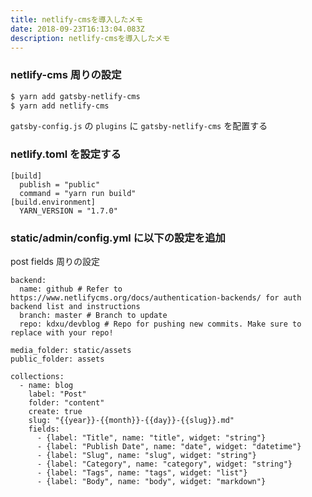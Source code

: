 ```yaml
---
title: netlify-cmsを導入したメモ
date: 2018-09-23T16:13:04.083Z
description: netlify-cmsを導入したメモ
---
```


### netlify-cms 周りの設定

```sh
$ yarn add gatsby-netlify-cms
$ yarn add netlify-cms
```

`gatsby-config.js` の `plugins` に `gatsby-netlify-cms` を配置する

### netlify.toml を設定する

```
[build]
  publish = "public"
  command = "yarn run build"
[build.environment]
  YARN_VERSION = "1.7.0"
```

### static/admin/config.yml に以下の設定を追加

post fields 周りの設定

```
backend:
  name: github # Refer to https://www.netlifycms.org/docs/authentication-backends/ for auth backend list and instructions
  branch: master # Branch to update
  repo: kdxu/devblog # Repo for pushing new commits. Make sure to replace with your repo!

media_folder: static/assets
public_folder: assets

collections:
  - name: blog
    label: "Post"
    folder: "content"
    create: true
    slug: "{{year}}-{{month}}-{{day}}-{{slug}}.md"
    fields:
      - {label: "Title", name: "title", widget: "string"}
      - {label: "Publish Date", name: "date", widget: "datetime"}
      - {label: "Slug", name: "slug", widget: "string"}
      - {label: "Category", name: "category", widget: "string"}
      - {label: "Tags", name: "tags", widget: "list"}
      - {label: "Body", name: "body", widget: "markdown"}

```